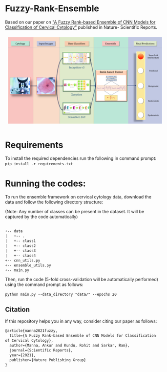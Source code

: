 # Fuzzy-Rank-Ensemble
Based on our paper on ["A Fuzzy Rank-based Ensemble of CNN Models for Classification of Cervical Cytology"](https://www.nature.com/articles/s41598-021-93783-8#article-info) published in Nature- Scientific Reports.

<img src="/overall.png" style="margin: 10px;">

# Requirements
To install the required dependencies run the following in command prompt:
`pip install -r requirements.txt`

# Running the codes:
To run the ensemble framework on cervical cytology data, download the data and follow the following directory structure:

(Note: Any number of classes can be present in the dataset. It will be captured by the code automatically)

```

+-- data
|   +-- .
|   +-- class1
|   +-- class2
|   +-- class3
|   +-- class4
+-- cnn_utils.py
+-- ensemble_utils.py
+-- main.py

```
Then, run the code (5-fold cross-validation will be automatically performed) using the command prompt as follows:

`python main.py --data_directory "data/" --epochs 20`

## Citation

If this repository helps you in any way, consider citing our paper as follows:
```
@article{manna2021fuzzy,
  title={A Fuzzy Rank-based Ensemble of CNN Models for Classification of Cervical Cytology},
  author={Manna, Ankur and Kundu, Rohit and Sarkar, Ram},
  journal={Scientific Reports},
  year={2021},
  publisher={Nature Publishing Group}
}
```
